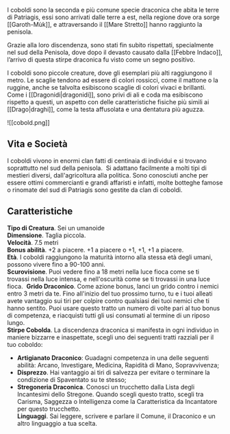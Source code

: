 I coboldi sono la seconda e più comune specie draconica che abita le terre di Patriagis, essi sono arrivati dalle terre a est, nella regione dove ora sorge [[Garoth-Mùk]], e attraversando il [[Mare Stretto]] hanno raggiunto la penisola. 

Grazie alla loro discendenza, sono stati fin subito rispettati, specialmente nel sud della Penisola, dove dopo il devasto causato dalla [[Febbre Indaco]], l’arrivo di questa stirpe draconica fu visto come un segno positivo.

I coboldi sono piccole creature, dove gli esemplari più alti raggiungono il metro. Le scaglie tendono ad essere di colori rossicci, come il mattone o la ruggine, anche se talvolta esibiscono scaglie di colori vivaci e brillanti. Come i [[Dragonidi|dragonidi]], sono privi di ali e coda ma esibiscono rispetto a questi, un aspetto con delle caratteristiche fisiche più simili ai [[Drago|draghi]], come la testa affusolata e una dentatura più aguzza. 

![[cobold.png]]
## Vita e Società

I coboldi vivono in enormi clan fatti di centinaia di individui e si trovano soprattutto nel sud della penisola. 
Si adattano facilmente a molti tipi di mestieri diversi, dall'agricoltura alla politica. Sono conosciuti anche per essere ottimi commercianti e grandi affaristi e infatti, molte botteghe famose o rinomate del sud di Patriagis sono gestite da clan di coboldi.
## Caratteristiche

**Tipo di Creatura**. Sei un umanoide  
**Dimensione**. Taglia piccola.   
**Velocità**. 7.5 metri  
**Bonus abilità**. +2 a piacere. +1 a piacere o +1, +1, +1 a piacere.  
**Età**. I coboldi raggiungono la maturità intorno alla stessa età degli umani, possono vivere fino a 90-100 anni.   
**Scurovisione**. Puoi vedere fino a 18 metri nella luce fioca come se ti trovassi nella luce intensa, e nell'oscurità come se ti trovassi in una luce fioca. 
**Grido Draconico**. Come azione bonus, lanci un grido contro i nemici entro 3 metri da te. Fino all'inizio del tuo prossimo turno, tu e i tuoi alleati avete vantaggio sui tiri per colpire contro qualsiasi dei tuoi nemici che ti hanno sentito. Puoi usare questo tratto un numero di volte pari al tuo bonus di competenza, e riacquisti tutti gli usi consumati al termine di un riposo lungo.   
**Stirpe Cobolda**. La discendenza draconica si manifesta in ogni individuo in maniere bizzarre e inaspettate, scegli uno dei seguenti tratti razziali per il tuo coboldo:  
- **Artigianato Draconico**: Guadagni competenza in una delle seguenti abilità: Arcano, Investigare, Medicina, Rapidità di Mano, Sopravvivenza;  
- **Disprezzo**. Hai vantaggio ai tiri di salvezza per evitare o terminare la condizione di Spaventato su te stesso;  
- **Stregoneria Draconica**. Conosci un trucchetto dalla Lista degli Incantesimi dello Stregone. Quando scegli questo tratto, scegli tra Carisma, Saggezza o Intelligenza come la Caratteristica da Incantatore per questo trucchetto.   
**Linguaggi**. Sai leggere, scrivere e parlare il Comune, il Draconico e un altro linguaggio a tua scelta.  